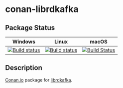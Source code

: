 # conan-librdkafka

## Package Status

| Windows | Linux | macOS |
|:-------:|:-----:|:-----:|
|[![Build status](https://ci.appveyor.com/api/projects/status/8exi3e1k8xlfshh2/branch/testing%2F1.6.0?svg=true)](https://ci.appveyor.com/project/SpaceIm/conan-librdkafka)|[![Build status](https://github.com/SpaceIm/conan-librdkafka/workflows/.github/workflows/conan.yml/badge.svg?branch=testing%2F1.6.0)](https://github.com/SpaceIm/conan-librdkafka/actions?query=branch%3Atesting%2F1.6.0)|[![Build Status](https://travis-ci.com/SpaceIm/conan-librdkafka.svg?branch=testing%2F1.6.0)](https://travis-ci.com/SpaceIm/conan-librdkafka)|

## Description

[Conan.io](https://conan.io) package for [librdkafka](https://github.com/edenhill/librdkafka).
